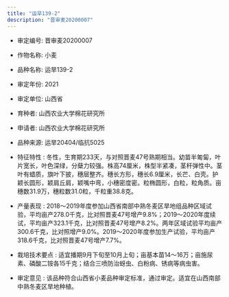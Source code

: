 ```yaml
---
title: "运旱139-2"
description: "晋审麦20200007"
---
```

* 审定编号:  晋审麦20200007

*  作物名称:  小麦

*  品种名称:  运旱139-2

*  审定年份:  2021

*  审定单位:  山西省

* 育种者:  山西农业大学棉花研究所

*  申请者:  山西农业大学棉花研究所

*  品种来源:  运旱20404/临抗5025

*  特征特性 : 
冬性，生育期233天，与对照晋麦47号熟期相当。幼苗半匍匐，叶片宽长，叶色深绿，分蘖力较强。株高74厘米，株型半紧凑，茎秆弹性中。茎叶有蜡质，旗叶下披，穗层整齐。穗长方形，穗长6.9厘米，长芒、白壳。护颖长圆形，颖肩丘肩，颖嘴中弯，小穗密度密。粒椭圆形，白粒，粒角质。亩穗数31.9万，穗粒数31.0粒，千粒重38.8克。
 
*  产量表现 : 
2018～2019年度参加山西省南部中熟冬麦区旱地组品种区域试验，平均亩产278.0千克，比对照晋麦47号增产9.8%；2019～2020年度续试，平均亩产323.1千克，比对照晋麦47号增产8.2%。两年区域试验平均亩产300.6千克，比对照增产9.0%。2019～2020年度参加生产试验，平均亩产318.6千克，比对照晋麦47号增产7.7%。

*  栽培技术要点 : 
适宜播期9月下旬至10月上旬；亩基本苗14～16万；亩施尿素、磷酸二铵各15千克；结合三喷防治蚜虫、白粉病、锈病等病虫害。

*  审定意见 : 
该品种符合山西省小麦品种审定标准，通过审定。适宜在山西南部中熟冬麦区旱地种植。
